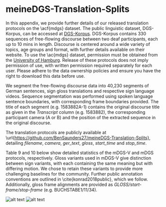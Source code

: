 # meineDGS-Translation-Splits

In this appendix, we provide further details of our released translation protocols on the \acf{mdgs} dataset. The public linguistic dataset, DGS-Korpus, can be accessed at [DGS-Korpus](https://www.sign-lang.uni-hamburg.de/dgs-korpus/index.php/welcome.html). DGS-Korpus contains 330 sequences of free-flowing discourse between two deaf participants, each up to 10 mins in length. Discourse is centered around a wide variety of topics, age groups and format, with further details available on their website. To use the \ac{mdgs} dataset, permission must be obtained from the [University of Hamburg](thomas.hanke@uni-hamburg.de). Release of these protocols does not imply permission of use, with written permission required separately for each user. Please adhere to the data ownership policies and ensure you have the right to download this data before use.

 We segment the free-flowing discourse data into 40,230 segments of German sentences, sign gloss translations and respective sign language videos. Sequence segmentation was performed using spoken language sentence boundaries, with corresponding frame boundaries provided. The title of each segment (e.g. 1583882A-1) contains the original discourse title as given in the *Transcript* column (e.g. 1583882), the corresponding participant camera (A or B) and the position of the extracted sequence in the original discourse. 
 
 The translation protocols are publicly available at \url{https://github.com/BenSaunders27/meineDGS-Translation-Splits}, detailing *filename*, *camera*, *ger\_text*, *gloss*, *start\_time* and *stop\_time*.


Table 9 and 10 below show detailed statistics of the mDGS-V and mDGS protocols, respectively. Gloss variants used in mDGS-V give distinction between sign variants, with each containing the same meaning but with differing motion. We chose to retain these variants to provide more challenging baselines for the community. Further public annotation conventions are outlined in \cite{konrad2018public}, which we follow. Additionally, gloss frame alignments are provided as *GLOSS/start-frame/stop-frame* (e.g. BUCHSTABE1/11/34).


![alt text](https://github.com/BenSaunders27/meineDGS-Translation-Splits/blob/main/mDGS-V_Table.png?raw=true)
![alt text](https://github.com/BenSaunders27/meineDGS-Translation-Splits/blob/main/mDGS_Table.png?raw=true)


